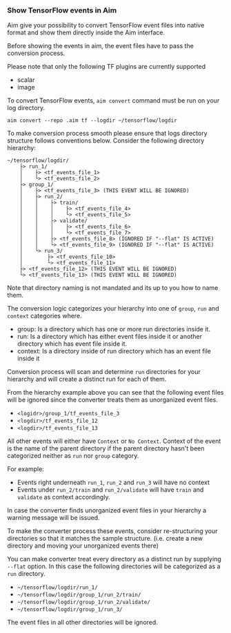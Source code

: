 ### Show TensorFlow events in Aim 

Aim give your possibility to convert TensorFlow event files into native format 
and show them directly inside the Aim interface.

Before showing the events in aim, the event files have to pass 
the conversion process.

Please note that only the following TF plugins are currently supported 
- scalar
- image

To convert TensorFlow events, `aim convert` command must be run on your log directory.

```commandline
aim convert --repo .aim tf --logdir ~/tensorflow/logdir
```

To make conversion process smooth please ensure that logs directory structure follows conventions below.
Consider the following directory hierarchy:

```
~/tensorflow/logdir/
    ├> run_1/
    │    ├> <tf_events_file_1>
    │    └> <tf_events_file_2>
    ├> group_1/
    │    ├> <tf_events_file_3> (THIS EVENT WILL BE IGNORED)
    │    ├> run_2/
    │    │    ├> train/
    │    │    │    ├> <tf_events_file_4>
    │    │    │    └> <tf_events_file_5>
    │    │    ├> validate/
    │    │    │    ├> <tf_events_file_6>
    │    │    │    └> <tf_events_file_7>
    │    │    ├> <tf_events_file_8> (IGNORED IF "--flat" IS ACTIVE)
    │    │    └> <tf_events_file_9> (IGNORED IF "--flat" IS ACTIVE)
    │    └> run_3/
    │        ├> <tf_events_file_10>
    │        └> <tf_events_file_11>
    ├> <tf_events_file_12> (THIS EVENT WILL BE IGNORED)
    └> <tf_events_file_13> (THIS EVENT WILL BE IGNORED)
```

Note that directory naming is not mandated and its up to you how to name them.

The conversion logic categorizes your hierarchy into one of `group`, `run` and `context`
categories where.
- group: Is a directory which has one or more run directories inside it.
- run: Is a directory which has either event files inside it or another directory which has event file inside it.
- context: Is a directory inside of run directory which has an event file inside it

Conversion process will scan and determine `run` directories for your hierarchy
and will create a distinct run for each of them.

From the hierarchy example above you can see that the following event files
will be ignored since the converter treats them as unorganized event files.
- `<logidr>/group_1/tf_events_file_3`
- `<logdir>/tf_events_file_12`
- `<logdir>/tf_events_file_13`

All other events will either have `Context` or `No Context`.
Context of the event is the name of the parent directory if
the parent directory hasn't been categorized neither as `run` nor `group` category.

For example:
- Events right underneath `run_1`, `run_2` and `run_3` will have no context
- Events under `run_2/train` and `run_2/validate` will have `train` and `validate` as context accordingly.

In case the converter finds unorganized event files in your hierarchy a warning message will be issued.

To make the converter process these events, consider re-structuring your directories so that it matches
the sample structure. (i.e. create a new directory and moving your unorganized events there)

You can make converter treat every directory as a distinct run by supplying `--flat` option.
In this case the following directories will be categorized as a `run` directory.

- `~/tensorflow/logdir/run_1/`
- `~/tensorflow/logdir/group_1/run_2/train/`
- `~/tensorflow/logdir/group_1/run_2/validate/`
- `~/tensorflow/logdir/group_1/run_3/`

The event files in all other directories will be ignored.